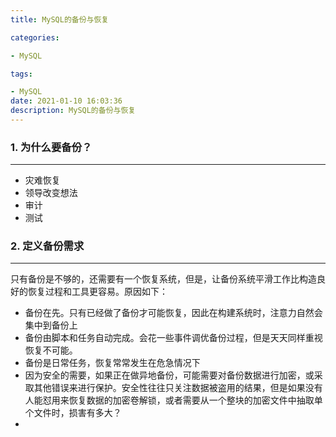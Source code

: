 ```yaml
---
title: MySQL的备份与恢复

categories: 

- MySQL

tags: 

- MySQL
date: 2021-01-10 16:03:36
description: MySQL的备份与恢复
---
```


### 1. 为什么要备份？
____

- 灾难恢复
- 领导改变想法
- 审计
- 测试

### 2. 定义备份需求
____

只有备份是不够的，还需要有一个恢复系统，但是，让备份系统平滑工作比构造良好的恢复过程和工具更容易。原因如下：

- 备份在先。只有已经做了备份才可能恢复，因此在构建系统时，注意力自然会集中到备份上
- 备份由脚本和任务自动完成。会花一些事件调优备份过程，但是天天同样重视恢复不可能。
- 备份是日常任务，恢复常常发生在危急情况下
- 因为安全的需要，如果正在做异地备份，可能需要对备份数据进行加密，或采取其他错误来进行保护。安全性往往只关注数据被盗用的结果，但是如果没有人能怼用来恢复数据的加密卷解锁，或者需要从一个整块的加密文件中抽取单个文件时，损害有多大？
- 